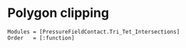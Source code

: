 # Polygon clipping


```@autodocs
Modules = [PressureFieldContact.Tri_Tet_Intersections]
Order   = [:function]
```

